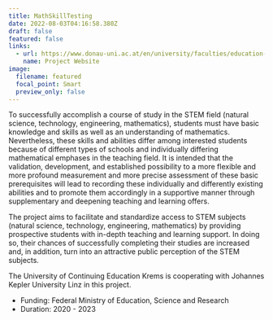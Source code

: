 ```yaml
---
title: MathSkillTesting
date: 2022-08-03T04:16:58.380Z
draft: false
featured: false
links:
  - url: https://www.donau-uni.ac.at/en/university/faculties/education-arts-architecture/departments/continuing-education-research-educational-technologies/research/projects/mathskilltests.html
    name: Project Website
image:
  filename: featured
  focal_point: Smart
  preview_only: false
---
```

To successfully accomplish a course of study in the STEM field (natural science, technology, engineering, mathematics), students must have basic knowledge and skills as well as an understanding of mathematics. Nevertheless, these skills and abilities differ among interested students because of different types of schools and individually differing mathematical emphases in the teaching field. It is intended that the validation, development, and established possibility to a more flexible and more profound measurement and more precise assessment of these basic prerequisites will lead to recording these individually and differently existing abilities and to promote them accordingly in a supportive manner through supplementary and deepening teaching and learning offers.

The project aims to facilitate and standardize access to STEM subjects (natural science, technology, engineering, mathematics) by providing prospective students with in-depth teaching and learning support. In doing so, their chances of successfully completing their studies are increased and, in addition, turn into an attractive public perception of the STEM subjects.

The University of Continuing Education Krems is cooperating with Johannes Kepler University Linz in this project.

- Funding: Federal Ministry of Education, Science and Research
- Duration: 2020 - 2023